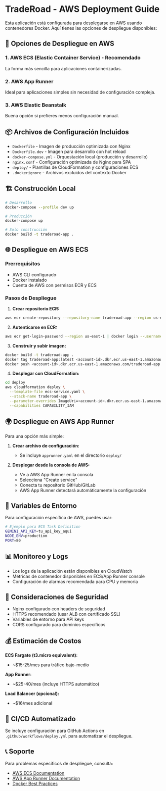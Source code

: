# TradeRoad - AWS Deployment Guide

Esta aplicación está configurada para desplegarse en AWS usando contenedores Docker. Aquí tienes las opciones de despliegue disponibles:

## 🚀 Opciones de Despliegue en AWS

### 1. AWS ECS (Elastic Container Service) - Recomendado
La forma más sencilla para aplicaciones containerizadas.

### 2. AWS App Runner
Ideal para aplicaciones simples sin necesidad de configuración compleja.

### 3. AWS Elastic Beanstalk
Buena opción si prefieres menos configuración manual.

## 📦 Archivos de Configuración Incluidos

- `Dockerfile` - Imagen de producción optimizada con Nginx
- `Dockerfile.dev` - Imagen para desarrollo con hot reload
- `docker-compose.yml` - Orquestación local (producción y desarrollo)
- `nginx.conf` - Configuración optimizada de Nginx para SPA
- `deploy/` - Plantillas de CloudFormation y configuraciones ECS
- `.dockerignore` - Archivos excluidos del contexto Docker

## 🏗️ Construcción Local

```bash
# Desarrollo
docker-compose --profile dev up

# Producción
docker-compose up

# Solo construcción
docker build -t traderoad-app .
```

## 🌐 Despliegue en AWS ECS

### Prerrequisitos
- AWS CLI configurado
- Docker instalado
- Cuenta de AWS con permisos ECR y ECS

### Pasos de Despliegue

1. **Crear repositorio ECR:**
```bash
aws ecr create-repository --repository-name traderoad-app --region us-east-1
```

2. **Autenticarse en ECR:**
```bash
aws ecr get-login-password --region us-east-1 | docker login --username AWS --password-stdin <account-id>.dkr.ecr.us-east-1.amazonaws.com
```

3. **Construir y subir imagen:**
```bash
docker build -t traderoad-app .
docker tag traderoad-app:latest <account-id>.dkr.ecr.us-east-1.amazonaws.com/traderoad-app:latest
docker push <account-id>.dkr.ecr.us-east-1.amazonaws.com/traderoad-app:latest
```

4. **Desplegar con CloudFormation:**
```bash
cd deploy
aws cloudformation deploy \
  --template-file ecs-service.yaml \
  --stack-name traderoad-app \
  --parameter-overrides ImageUri=<account-id>.dkr.ecr.us-east-1.amazonaws.com/traderoad-app:latest \
  --capabilities CAPABILITY_IAM
```

## 🌍 Despliegue en AWS App Runner

Para una opción más simple:

1. **Crear archivo de configuración:**
   - Se incluye `apprunner.yaml` en el directorio `deploy/`

2. **Desplegar desde la consola de AWS:**
   - Ve a AWS App Runner en la consola
   - Selecciona "Create service"
   - Conecta tu repositorio GitHub/GitLab
   - AWS App Runner detectará automáticamente la configuración

## 🔧 Variables de Entorno

Para configuración específica de AWS, puedes usar:

```bash
# Ejemplo para ECS Task Definition
GEMINI_API_KEY=tu_api_key_aqui
NODE_ENV=production
PORT=80
```

## 📊 Monitoreo y Logs

- Los logs de la aplicación están disponibles en CloudWatch
- Métricas de contenedor disponibles en ECS/App Runner console
- Configuración de alarmas recomendada para CPU y memoria

## 🔐 Consideraciones de Seguridad

- Nginx configurado con headers de seguridad
- HTTPS recomendado (usar ALB con certificado SSL)
- Variables de entorno para API keys
- CORS configurado para dominios específicos

## 💰 Estimación de Costos

**ECS Fargate (t3.micro equivalent):**
- ~$15-25/mes para tráfico bajo-medio

**App Runner:**
- ~$25-40/mes (incluye HTTPS automático)

**Load Balancer (opcional):**
- ~$16/mes adicional

## 🚀 CI/CD Automatizado

Se incluye configuración para GitHub Actions en `.github/workflows/deploy.yml` para automatizar el despliegue.

## 📞 Soporte

Para problemas específicos de despliegue, consulta:
- [AWS ECS Documentation](https://docs.aws.amazon.com/ecs/)
- [AWS App Runner Documentation](https://docs.aws.amazon.com/apprunner/)
- [Docker Best Practices](https://docs.docker.com/develop/dev-best-practices/)

